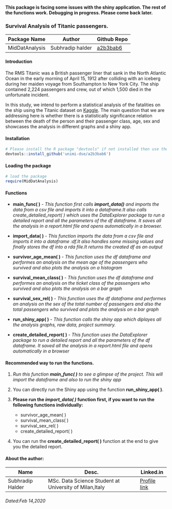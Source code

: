 #### This  package is facing some issues with the shiny application. The rest of the functions work. Debugging in progress. Please come back later. 

### Survival Analysis of Titanic passengers. 

Package Name             | Author                                                                 |Github Repo
---------------------|-----------------------------------------------------------------------------|------------------------
MidDatAnalysis        | Subhradip halder                          | [a2b3bab6](https://github.com/unimi-dse/a2b3bab6)


#### Introduction

The RMS Titanic was a British passenger liner that sank in the North Atlantic Ocean in the early morning of April 15, 1912 after colliding with an iceberg during her maiden voyage from Southampton to New York City. The ship contained 2,224 passengers and crew, out of which 1,500 died in the unfortunate incident.


In this study, we intend to perform a statistical analysis of the fatalities on the ship using the Titanic dataset on [Kaggle](https://www.kaggle.com/c/titanic/data/train.csv). The main question that we are addressing here is whether there is a statistically significance relation between the death of the person and their passenger class, age, sex and showcases the analysis in different graphs and a shiny app.


#### Installation

```R
# Please install the R package "devtools" if not installed then use the following command:
devtools::install_github('unimi-dse/a2b3bab6')
```

#### Loading the package

```R
# load the package
require(MidDatAnalysis)
```

#### Functions

* __main_func( )__ - *This function first calls __import_data()__ and imports the data from a csv file and imports it into a dataframe.It also calls  create_detailed_report( ) which uses the DataExplorer package to run a detailed report and all the parameters of the df dataframe. It saves all the analysis in a report.html file and opens automatically in a browser.*

* __import_data( )__ - *This function  imports the data from a csv file and imports it into a dataframe :df.It also handles some missing values and finally stores the df into a rda file.It returns the created df as an output*

* __survivor_age_mean( )__ - *This function  uses the df dataframe and performes an analysis on the mean age of the passengers who survived and  also plots the analysis on a histogram*

* __survival_mean_class( )__ - *This function  uses the df dataframe and performes an analysis on the ticket class of the passengers who survived and  also plots the analysis on a bar graph*

* __survival_sex_rel( )__ - *This function  uses the df dataframe and performes an analysis on the sex  of the total number of passengers and also the total passengers who survived  and   plots the analysis on a bar graph*

* __run_shiny_app( )__ - *This function calls the shiny app  which diplayes all the analysis graphs, raw data, project summary.*

* __create_detailed_report( )__ - *This function uses the DataExplorer package to run a detailed report and all the parameters of the df dataframe. It saved all the analysis in a report.html file and opens automatically in a browser*

#### Recommended way to run the functions.

1. *Run this function __main_func( )__  to see a glimpse of the project. This will import the dataframe and also to run the shiny app*

2. You can directly run the Shiny app using the function __run_shiny_app( )__.

3. __Please run the *import_data( )* function first, if you want to run the following functions individually:__
    * survivor_age_mean( )
    * survival_mean_class( )
    * survival_sex_rel( )
    * create_detailed_report( )

4. You can run the __create_detailed_report( )__ function at the end to give you the detailed report.

#### About the author:

Name             |        Desc.                                                           |Linked.in
---------------------|-----------------------------------------------------------------------------|------------------------
Subhradip Halder       | MSc. Data Science Student at University of Milan,Italy                         | [Profile link](https://www.linkedin.com/in/deephalder/)

###### Dated:Feb 14,2020


        
        



